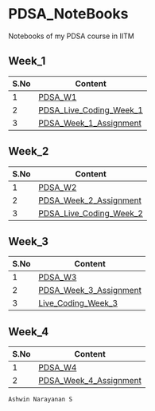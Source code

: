 # PDSA_NoteBooks
Notebooks of my PDSA course in IITM

## Week_1

| S.No | Content |
| ------------- | ------------- |
| 1 | <a href="https://github.com/Ashrockzzz2003/PDSA_NoteBooks/blob/main/Week_1/PDSA_W1.ipynb">PDSA_W1</a>  |
| 2 | <a href="https://github.com/Ashrockzzz2003/PDSA_NoteBooks/blob/main/Week_1/PDSA_Live_Coding_Week_1.ipynb">PDSA_Live_Coding_Week_1</a>  |
| 3 | <a href="https://github.com/Ashrockzzz2003/PDSA_NoteBooks/blob/main/Week_1/PDSA_Week_1_Assignment.ipynb">PDSA_Week_1_Assignment</a> |

## Week_2

| S.No | Content |
| ------------- | ------------- |
| 1 | <a href="https://github.com/Ashrockzzz2003/PDSA_NoteBooks/blob/main/Week_2/PDSA_W2.ipynb">PDSA_W2</a> |
| 2 | <a href="https://github.com/Ashrockzzz2003/PDSA_NoteBooks/blob/main/Week_2/PDSA_Week_2_Assignment.ipynb">PDSA_Week_2_Assignment</a> |
| 3 | <a href="https://github.com/Ashrockzzz2003/PDSA_NoteBooks/blob/main/Week_2/Live_Coding_Week_2.ipynb">PDSA_Live_Coding_Week_2</a> |

## Week_3

| S.No | Content |
| ---- | ------- |
| 1 | <a href="https://github.com/Ashrockzzz2003/PDSA_NoteBooks/blob/main/Week_3/PDSA_W3.ipynb">PDSA_W3</a> |
| 2 | <a href="https://github.com/Ashrockzzz2003/PDSA_NoteBooks/blob/main/Week_3/PDSA_Week_3_Assignment.ipynb">PDSA_Week_3_Assignment</a> |
| 3 | <a href="https://github.com/Ashrockzzz2003/PDSA_NoteBooks/blob/main/Week_3/Live_Coding_Week_3.ipynb">Live_Coding_Week_3</a> |

## Week_4

| S.No | Content |
| ---- | ------- |
| 1 | <a href="https://github.com/Ashrockzzz2003/PDSA_NoteBooks/blob/main/Week_4/PDSA_W4.ipynb">PDSA_W4</a> |
| 2 | <a href="https://github.com/Ashrockzzz2003/PDSA_NoteBooks/blob/main/Week_4/PDSA_Week_4_Assignment.ipynb">PDSA_Week_4_Assignment</a> |

`Ashwin Narayanan S`
